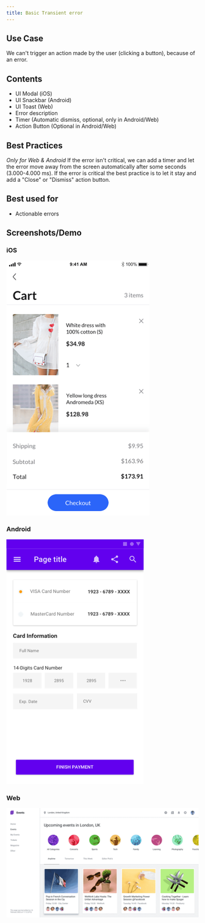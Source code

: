 ```yaml
---
title: Basic Transient error
---
```


## Use Case
We can't trigger an action made by the user (clicking a button), because of an error.

## Contents
* UI Modal (iOS)
* UI Snackbar (Android)
* UI Toast (Web)
* Error description
* Timer (Automatic dismiss, optional, only in Android/Web)
* Action Button (Optional in Android/Web)

## Best Practices
_Only for Web & Android_
If the error isn't critical, we can add a timer and let the error move away from the screen automatically after some seconds (3.000-4.000 ms). If the error is critical the best practice is to let it stay and add a "Close" or "Dismiss" action button.

## Best used for
* Actionable errors

## Screenshots/Demo
### iOS
![](transient-error-android.gif)

### Android
![](transient-error-ios.gif)

### Web
![](transient-error-web.gif)

